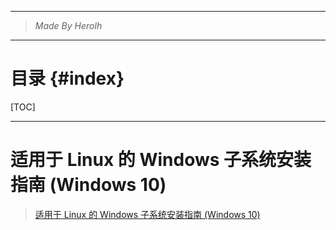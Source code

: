 ----------------------------------------------
> *Made By Herolh*
----------------------------------------------

# 目录 {#index}

[TOC]











--------------------------------------------

# 适用于 Linux 的 Windows 子系统安装指南 (Windows 10)

> [适用于 Linux 的 Windows 子系统安装指南 (Windows 10)](https://docs.microsoft.com/zh-cn/windows/wsl/install-win10#simplified-installation-for-windows-insiders)